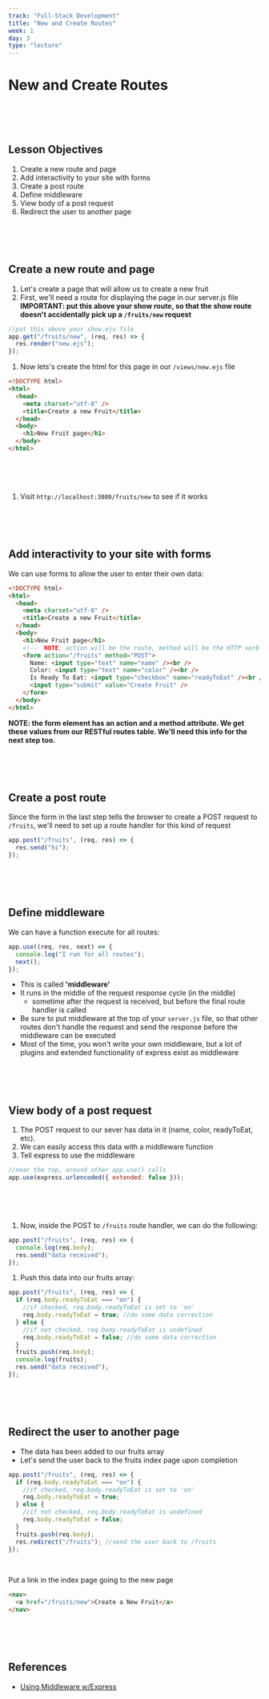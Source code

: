 ```yaml
---
track: "Full-Stack Development"
title: "New and Create Routes"
week: 1
day: 3
type: "lecture"
---
```


# New and Create Routes

<br>
<br>
<br>

## Lesson Objectives

1. Create a new route and page
1. Add interactivity to your site with forms
1. Create a post route
1. Define middleware
1. View body of a post request
1. Redirect the user to another page

<br>
<br>
<br>

## Create a new route and page

1. Let's create a page that will allow us to create a new fruit
1. First, we'll need a route for displaying the page in our server.js file **IMPORTANT: put this above your show route, so that the show route doesn't accidentally pick up a `/fruits/new` request**

```javascript
//put this above your show.ejs file
app.get("/fruits/new", (req, res) => {
  res.render("new.ejs");
});
```

1. Now lets's create the html for this page in our `/views/new.ejs` file

```html
<!DOCTYPE html>
<html>
  <head>
    <meta charset="utf-8" />
    <title>Create a new Fruit</title>
  </head>
  <body>
    <h1>New Fruit page</h1>
  </body>
</html>
```

<br>
<br>
<br>

1. Visit `http://localhost:3000/fruits/new` to see if it works

<br>
<br>
<br>

## Add interactivity to your site with forms

We can use forms to allow the user to enter their own data:

```html
<!DOCTYPE html>
<html>
  <head>
    <meta charset="utf-8" />
    <title>Create a new Fruit</title>
  </head>
  <body>
    <h1>New Fruit page</h1>
    <!--  NOTE: action will be the route, method will be the HTTP verb-->
    <form action="/fruits" method="POST">
      Name: <input type="text" name="name" /><br />
      Color: <input type="text" name="color" /><br />
      Is Ready To Eat: <input type="checkbox" name="readyToEat" /><br />
      <input type="submit" value="Create Fruit" />
    </form>
  </body>
</html>
```

**NOTE: the form element has an action and a method attribute. We get these values from our RESTful routes table. We'll need this info for the next step too.**

<br>
<br>
<br>

## Create a post route

Since the form in the last step tells the browser to create a POST request to `/fruits`, we'll need to set up a route handler for this kind of request

```javascript
app.post("/fruits", (req, res) => {
  res.send("hi");
});
```

<br>
<br>
<br>

## Define middleware

We can have a function execute for all routes:

```javascript
app.use((req, res, next) => {
  console.log("I run for all routes");
  next();
});
```

- This is called **'middleware'**
- It runs in the middle of the request response cycle (in the middle)
  - sometime after the request is received, but before the final route handler is called
- Be sure to put middleware at the top of your `server.js` file, so that other routes don't handle the request and send the response before the middleware can be executed
- Most of the time, you won't write your own middleware, but a lot of plugins and extended functionality of express exist as middleware

<br>
<br>
<br>

## View body of a post request

1. The POST request to our sever has data in it (name, color, readyToEat, etc).
1. We can easily access this data with a middleware function
1. Tell express to use the middleware

```javascript
//near the top, around other app.use() calls
app.use(express.urlencoded({ extended: false }));
```

<br>
<br>
<br>

1.  Now, inside the POST to `/fruits` route handler, we can do the following:

```javascript
app.post("/fruits", (req, res) => {
  console.log(req.body);
  res.send("data received");
});
```

1.  Push this data into our fruits array:

```javascript
app.post("/fruits", (req, res) => {
  if (req.body.readyToEat === "on") {
    //if checked, req.body.readyToEat is set to 'on'
    req.body.readyToEat = true; //do some data correction
  } else {
    //if not checked, req.body.readyToEat is undefined
    req.body.readyToEat = false; //do some data correction
  }
  fruits.push(req.body);
  console.log(fruits);
  res.send("data received");
});
```

<br>
<br>
<br>

## Redirect the user to another page

- The data has been added to our fruits array
- Let's send the user back to the fruits index page upon completion

```javascript
app.post("/fruits", (req, res) => {
  if (req.body.readyToEat === "on") {
    //if checked, req.body.readyToEat is set to 'on'
    req.body.readyToEat = true;
  } else {
    //if not checked, req.body.readyToEat is undefined
    req.body.readyToEat = false;
  }
  fruits.push(req.body);
  res.redirect("/fruits"); //send the user back to /fruits
});
```

<br>

Put a link in the index page going to the new page

```html
<nav>
  <a href="/fruits/new">Create a New Fruit</a>
</nav>
```

<br>
<br>
<br>

## References

- [Using Middleware w/Express](https://expressjs.com/en/guide/using-middleware.html)
